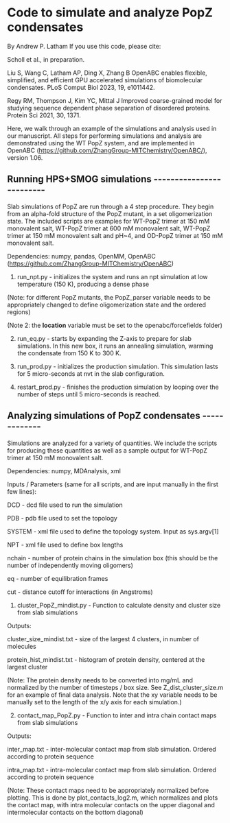 # Code to simulate and analyze PopZ condensates
By Andrew P. Latham
If you use this code, please cite:

Scholl et al., in preparation.

Liu S, Wang C, Latham AP, Ding X, Zhang B OpenABC enables flexible, simplified, and efficient GPU accelerated simulations of biomolecular condensates. PLoS Comput Biol 2023, 19, e1011442.

Regy RM, Thompson J, Kim YC, Mittal J Improved coarse-grained model for studying sequence dependent phase separation of disordered proteins. Protein Sci 2021, 30, 1371.

Here, we walk through an example of the simulations and analysis used in our manuscript.
All steps for performing simulations and analysis are demonstrated using the WT PopZ system, 
and are implemented in OpenABC (https://github.com/ZhangGroup-MITChemistry/OpenABC/), version 1.06.

## Running HPS+SMOG simulations -------------------------
Slab simulations of PopZ are run through a 4 step procedure. They begin from an alpha-fold structure of the PopZ mutant, in a set oligomerization state. The included scripts are examples for WT-PopZ trimer at 150 mM monovalent salt, WT-PopZ trimer at 600 mM monovalent salt, WT-PopZ trimer at 150 mM monovalent salt and pH~4, and OD-PopZ trimer at 150 mM monovalent salt. 

Dependencies: numpy, pandas, OpenMM, OpenABC (https://github.com/ZhangGroup-MITChemistry/OpenABC)

1. run_npt.py - initializes the system and runs an npt simulation at low temperature (150 K), producing a dense phase

(Note: for different PopZ mutants, the PopZ_parser variable needs to be appropriately changed to define oligomerization state and the ordered regions)

(Note 2: the __location__ variable must be set to the openabc/forcefields folder)

2. run_eq.py - starts by expanding the Z-axis to prepare for slab simulations. In this new box, it runs an annealing simulation, warming the condensate from 150 K to 300 K.

3. run_prod.py - initializes the production simulation. This simulation lasts for 5 micro-seconds at nvt in the slab configuration.

4. restart_prod.py - finishes the production simulation by looping over the number of steps until  5 micro-seconds is reached.

 
## Analyzing simulations of PopZ condensates -------------
Simulations are analyzed for a variety of quantities. We include the scripts for producing these quantities as well as a sample output for WT-PopZ trimer at 150 mM monovalent salt.

Dependencies: numpy, MDAnalysis, xml

Inputs / Parameters (same for all scripts, and are input manually in the first few lines):

DCD - dcd file used to run the simulation

PDB - pdb file used to set the topology

SYSTEM - xml file used to define the topology system. Input as sys.argv[1]

NPT -  xml file used to define box lengths

nchain - number of protein chains in the simulation box (this should be the number of independently moving oligomers)

eq - number of equilibration frames

cut - distance cutoff for interactions (in Angstroms)

1. cluster_PopZ_mindist.py - Function to calculate density and cluster size from slab simulations

Outputs:

cluster_size_mindist.txt - size of the largest 4 clusters, in number of molecules

protein_hist_mindist.txt - histogram of protein density, centered at the largest cluster

(Note: The protein density needs to be converted into mg/mL and normalized by the number of timesteps / box size. See Z_dist_cluster_size.m for an example of final data analysis. Note that the xy variable needs to be manually set to the length of the x/y axis for each simulation.)

2. contact_map_PopZ.py - Function to inter and intra chain contact maps from slab simulations

Outputs:

inter_map.txt - inter-molecular contact map from slab simulation. Ordered according to protein sequence

intra_map.txt - intra-molecular contact map from slab simulation. Ordered according to protein sequence

(Note: These contact maps need to be appropriately normalized before plotting. This is done by plot_contacts_log2.m, which normalizes and plots the contact map, with intra molecular contacts on the upper diagonal and intermolecular contacts on the bottom diagonal)
